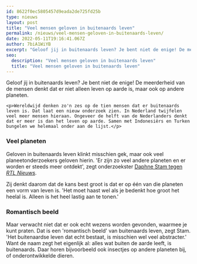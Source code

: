 ```yaml
---
id: 8622f0ec5805457d9eada2de725fd25b
type: nieuws
layout: post
title: "Veel mensen geloven in buitenaards leven"
permalink: /nieuws/veel-mensen-geloven-in-buitenaards-leven/
date: 2022-05-11T19:16:41.067Z
author: 7biA1WiYB
excerpt: "Geloof jij in buitenaards leven? Je bent niet de enige! De meerderheid van de mensen denkt dat er niet alleen leven op aarde is, maar ook op andere planeten.  "
seo:
  description: "Veel mensen geloven in buitenaards leven"
  title: "Veel mensen geloven in buitenaards leven"
---
```

Geloof jij in buitenaards leven? Je bent niet de enige! De meerderheid van de mensen denkt dat er niet alleen leven op aarde is, maar ook op andere planeten.  

    <p>Wereldwijd denken zo'n zes op de tien mensen dat er buitenaards leven is. Dat laat een nieuw onderzoek zien. In Nederland twijfelen veel meer mensen hieraan. Ongeveer de helft van de Nederlanders denkt dat er meer is dan het leven op aarde. Samen met Indonesiërs en Turken bungelen we helemaal onder aan de lijst.</p>
<h3>Veel planeten</h3>
<p>Geloven in buitenaards leven klinkt misschien gek, maar ook veel planeetonderzoekers geloven hierin. 'Er zijn zo veel andere planeten en er worden er steeds meer ontdekt', zegt onderzoekster <a href="https://www.rtlnieuws.nl/editienl/bestaat-et-echt-28-procent-van-nederland-gelooft-in-intelligent-buitenaards-leven" target="_blank">Daphne Stam tegen <em>RTL Nieuws</em></a>.</p>
<p>Zij denkt daarom dat de kans best groot is dat er op één van die planeten een vorm van leven is. 'Het moet haast wel als je bedenkt hoe groot het heelal is. Alleen is het heel lastig aan te tonen.'</p>
<h3>Romantisch beeld</h3>
<p>Maar verwacht niet dat er ook echt wezens worden gevonden, waarmee je kunt praten. Dat is een 'romantisch beeld' van buitenaards leven, zegt Stam. 'Het buitenaardse leven dat echt bestaat, is misschien wel veel abstracter.' Want de naam zegt het eigenlijk al: alles wat buiten de aarde leeft, is buitenaards. Daar horen bijvoorbeeld ook insectjes op andere planeten bij, of onderontwikkelde dieren.</p>  
